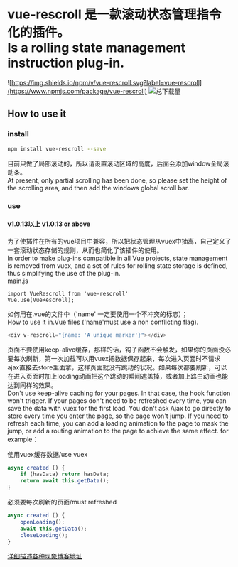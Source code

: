# vue-rescroll 是一款滚动状态管理指令化的插件。</br>Is a rolling state management instruction plug-in.

![https://img.shields.io/npm/v/vue-rescroll.svg?label=vue-rescroll](https://www.npmjs.com/package/vue-rescroll)  ![总下载量](https://img.shields.io/npm/dt/vue-rescroll.svg)

## How to use it

### install
```bash
npm install vue-rescroll --save
```
目前只做了局部滚动的，所以请设置滚动区域的高度，后面会添加window全局滚动条。  
At present, only partial scrolling has been done, so please set the height of the scrolling area, and then add the windows global scroll bar.
### use
#### v1.0.13以上 v1.0.13 or above
为了使插件在所有的vue项目中兼容，所以把状态管理从vuex中抽离，自己定义了一套滚动状态存储的规则，从而也简化了该插件的使用。</br>
In order to make plug-ins compatible in all Vue projects, state management is removed from vuex, and a set of rules for rolling state storage is defined, thus simplifying the use of the plug-in.</br>
main.js
``` 
import VueRescroll from 'vue-rescroll'
Vue.use(VueRescroll);
```
如何用在.vue的文件中（'name' 一定要使用一个不冲突的标志）；</br>
How to use it in.Vue files ('name'must use a non conflicting flag). 
```javascript
<div v-rescroll="{name: 'A unique marker'}"></div>
```
页面不要使用keep-alive缓存，那样的话，钩子函数不会触发，如果你的页面没必要每次刷新，第一次加载可以用vuex把数据保存起来，每次进入页面时不请求ajax直接去store里面拿，这样页面就没有跳动的状况。如果每次都要刷新，可以在进入页面时加上loading动画把这个跳动的瞬间遮盖掉，或者加上路由动画也能达到同样的效果。</br>
Don't use keep-alive caching for your pages. In that case, the hook function won't trigger. If your pages don't need to be refreshed every time, you can save the data with vuex for the first load. You don't ask Ajax to go directly to store every time you enter the page, so the page won't jump. If you need to refresh each time, you can add a loading animation to the page to mask the jump, or add a routing animation to the page to achieve the same effect. for example：</br>

使用vuex缓存数据/use vuex
```javascript
async created () {
    if (hasData) return hasData;
    return await this.getData();
}
```
必须要每次刷新的页面/must refreshed
```javascript
async created () {
    openLoading();
    await this.getData();
    closeLoading();
}
```
[详细描述各种现象博客地址](https://blog.csdn.net/theoneEmperor/article/details/82669022)
